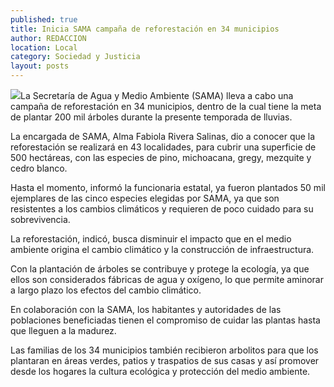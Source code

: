 ```yaml
---
published: true
title: Inicia SAMA campaña de reforestación en 34 municipios
author: REDACCION
location: Local
category: Sociedad y Justicia
layout: posts
---
```


![](http://i.imgur.com/8DTI6Zam.jpg)La Secretaría de Agua y Medio Ambiente (SAMA) lleva a cabo una campaña de reforestación en 34 municipios, dentro de la cual tiene la meta de plantar 200 mil árboles durante la presente temporada de lluvias.

La encargada de SAMA, Alma Fabiola Rivera Salinas, dio  a conocer que la reforestación se realizará en 43 localidades, para cubrir una superficie de 500 hectáreas, con las especies de pino, michoacana, gregy, mezquite y cedro blanco.

Hasta el momento, informó la funcionaria estatal,  ya fueron plantados 50 mil ejemplares de las cinco especies elegidas por SAMA, ya que son resistentes a los cambios climáticos y requieren de poco cuidado para su sobrevivencia.

La reforestación, indicó, busca disminuir el impacto que en el medio ambiente origina el cambio climático y la construcción de infraestructura.

Con la plantación de árboles se contribuye y protege la ecología, ya que ellos son considerados fábricas de agua y oxígeno, lo que permite aminorar a largo plazo los efectos del cambio climático.

En colaboración con la SAMA, los habitantes y autoridades de las poblaciones beneficiadas tienen el compromiso de cuidar las plantas hasta que lleguen a la madurez.

Las familias de los 34 municipios también recibieron arbolitos para que los plantaran en áreas verdes, patios y traspatios de sus casas y así promover desde los hogares la cultura ecológica y protección del medio ambiente.
